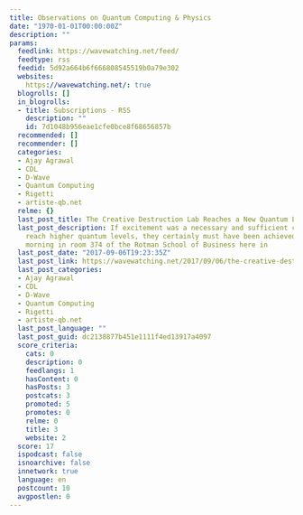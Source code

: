 ```yaml
---
title: Observations on Quantum Computing & Physics
date: "1970-01-01T00:00:00Z"
description: ""
params:
  feedlink: https://wavewatching.net/feed/
  feedtype: rss
  feedid: 5d92a664b6f666808545519b0a79e302
  websites:
    https://wavewatching.net/: true
  blogrolls: []
  in_blogrolls:
  - title: Subscriptions - RSS
    description: ""
    id: 7d1048b956eae1cfe0bce8f68656857b
  recommended: []
  recommender: []
  categories:
  - Ajay Agrawal
  - CDL
  - D-Wave
  - Quantum Computing
  - Rigetti
  - artiste-qb.net
  relme: {}
  last_post_title: The Creative Destruction Lab Reaches a New Quantum Level
  last_post_description: If excitement was a necessary and sufficient criteria to
    reach higher quantum levels, they certainly must have been achieved yesterday
    morning in room 374 of the Rotman School of Business here in
  last_post_date: "2017-09-06T19:23:35Z"
  last_post_link: https://wavewatching.net/2017/09/06/the-creative-destruction-lab-reaches-a-new-quantum-level/
  last_post_categories:
  - Ajay Agrawal
  - CDL
  - D-Wave
  - Quantum Computing
  - Rigetti
  - artiste-qb.net
  last_post_language: ""
  last_post_guid: dc2138877b451e1111f4ed13917a4097
  score_criteria:
    cats: 0
    description: 0
    feedlangs: 1
    hasContent: 0
    hasPosts: 3
    postcats: 3
    promoted: 5
    promotes: 0
    relme: 0
    title: 3
    website: 2
  score: 17
  ispodcast: false
  isnoarchive: false
  innetwork: true
  language: en
  postcount: 10
  avgpostlen: 0
---
```

